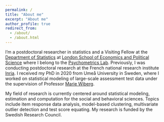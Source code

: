 ```yaml
---
permalink: /
title: "About me"
excerpt: "About me"
author_profile: true
redirect_from: 
  - /about/
  - /about.html
---
```


I’m a postdoctoral researcher in statistics and a Visiting Fellow at the [Department of Statistics](https://www.lse.ac.uk/statistics) at [London School of Economics and Political Science](https://www.lse.ac.uk/) where I belong to the [Psychometrics Lab](https://psychometricslab.com/). Previously, I was conducting postdoctoral research at the French national research institute [Inria](https://inria.fr/en). I received my PhD in 2020 from Umeå University in Sweden, where I worked on statistical modeling of large-scale assessment test data under the supervision of Professor [Marie Wiberg](https://www.umu.se/en/staff/marie-wiberg/).

My field of research is currently centered around statistical modeling, estimation and computation for the social and behavioral sciences. Topics include item response data analysis, model-based clustering, multivariate outlier detection and test score equating. My research is funded by the Swedish Research Council.







